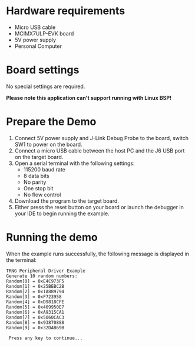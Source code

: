 Hardware requirements
=====================
- Micro USB cable
- MCIMX7ULP-EVK board
- 5V power supply
- Personal Computer

Board settings
==============
No special settings are required.

**Please note this application can't support running with Linux BSP!**


Prepare the Demo
================
1.  Connect 5V power supply and J-Link Debug Probe to the board, switch SW1 to power on the board.
2.  Connect a micro USB cable between the host PC and the J6 USB port on the target board.
3.  Open a serial terminal with the following settings:
    - 115200 baud rate
    - 8 data bits
    - No parity
    - One stop bit
    - No flow control
4.  Download the program to the target board.
5.  Either press the reset button on your board or launch the debugger in your IDE to begin running the example.

Running the demo
================
When the example runs successfully, the following message is displayed in the terminal:

~~~~~~~~~~~~~~~~~~~~~
TRNG Peripheral Driver Example
Generate 10 random numbers:
Random[0] = 0xE4C973F5
Random[1] = 0x25BEBC2B
Random[2] = 0x1A889794
Random[3] = 0xF723958
Random[4] = 0xD9818CFE
Random[5] = 0x409950E7
Random[6] = 0xA9315CA1
Random[7] = 0x5060CAC3
Random[8] = 0x93870888
Random[9] = 0x32DAB69B

 Press any key to continue...
~~~~~~~~~~~~~~~~~~~~~
